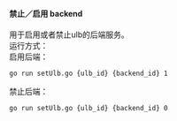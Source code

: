 #### 禁止／启用 backend
用于启用或者禁止ulb的后端服务。  
运行方式：  
启用后端：  
```bash
go run setUlb.go {ulb_id} {backend_id} 1
```
禁止后端：  
```bash
go run setUlb.go {ulb_id} {backend_id} 0
```
